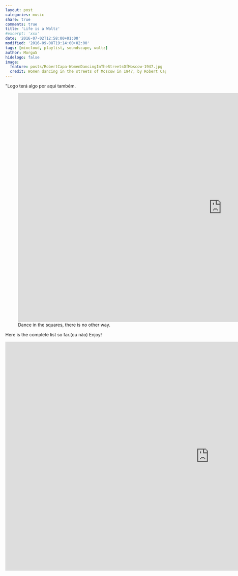 ```yaml
---
layout: post
categories: music
share: true
comments: true
title: 'Life is a Waltz'
#excerpt: 'xxx'
date: '2016-07-02T12:58:00+01:00'
modified: '2016-09-08T19:14:00+02:00'
tags: [mixcloud, playlist, soundscape, waltz]
author: Morgu5
hidelogo: false
image:
  feature: posts/RobertCapa-WomenDancingInTheStreetsOfMoscow-1947.jpg
  credit: Women dancing in the streets of Moscow in 1947, by Robert Capa. 
---
```


"Logo terá algo por aqui também. 

<div class="invisible no-print">
<figure>
	<iframe width="1280" height="720" src="https://www.youtube.com/embed/4AKbUm8GrbM" frameborder="0" allowfullscreen></iframe>
	<figcaption>Dance in the squares, there is no other way.</figcaption>
</figure>
</div>

Here is the complete list so far.(ou não) Enjoy!



<iframe width="1280" height="720" src="https://www.youtube.com/embed/4AKbUm8GrbM" frameborder="0" allowfullscreen></iframe>
